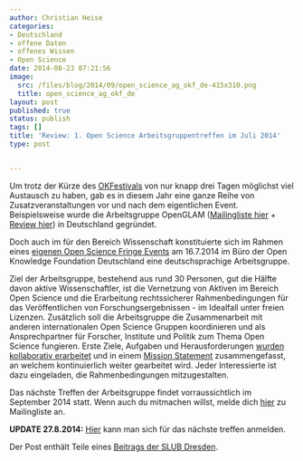 ```yaml
---
author: Christian Heise
categories:
- Deutschland
- offene Daten
- offenes Wissen
- Open Science
date: 2014-08-23 07:21:56
image:
  src: /files/blog/2014/09/open_science_ag_okf_de-415x310.png
  title: open_science_ag_okf_de
layout: post
published: true
status: publish
tags: []
title: 'Review: 1. Open Science Arbeitsgruppentreffen im Juli 2014'
type: post


---
```


Um trotz der Kürze des [OKFestivals](/blog/2014/07/okfestival-2014-berliner-sommerluft-und-offenes-wissen/) von nur knapp drei Tagen möglichst viel Austausch zu haben, gab es in diesem Jahr eine ganze Reihe von Zusatzveranstaltungen vor und nach dem eigentlichen Event. Beispielsweise wurde die Arbeitsgruppe OpenGLAM ([Mailingliste hier](https://lists.okfn.org/mailman/listinfo/openglam-de) \+ [Review hier](/blog/2014/07/openglam-workshop-review/)) in Deutschland gegründet.

Doch auch im für den Bereich Wissenschaft konstituierte sich im Rahmen eines [eigenen Open Science Fringe Events](/blog/2014/07/okfestival-2014-fringe-event-arbeitsgruppe-fuer-die-oeffnung-von-wissenschaft-und-forschung-open-science/) am 16.7.2014 im Büro der Open Knowledge Foundation Deutschland eine deutschsprachige Arbeitsgruppe. 

Ziel der Arbeitsgruppe, bestehend aus rund 30 Personen, gut die Hälfte davon aktive Wissenschaftler, ist die Vernetzung von Aktiven im Bereich Open Science und die Erarbeitung rechtssicherer Rahmenbedingungen für das Veröffentlichen von Forschungsergebnissen - im Idealfall unter freien Lizenzen. Zusätzlich soll die Arbeitsgruppe die Zusammenarbeit mit anderen internationalen Open Science Gruppen koordinieren und als Ansprechpartner für Forscher, Institute und Politik zum Thema Open Science fungieren. Erste Ziele, Aufgaben und Herausforderungen [wurden kollaborativ erarbeitet](https://pad.okfn.org/p/okfestkickoffsession) und in einem [Mission Statement](https://docs.google.com/document/d/1NhwTYJ-0Mn3bOmiadSXYJIbG-CGRxcJyBWtHEqw2ujc/edit) zusammengefasst, an welchem kontinuierlich weiter gearbeitet wird. Jeder Interessierte ist dazu eingeladen, die Rahmenbedingungen mitzugestalten.

Das nächste Treffen der Arbeitsgruppe findet vorraussichtlich im September 2014 statt. Wenn auch du mitmachen willst, melde dich [hier](https://lists.okfn.org/mailman/listinfo/open-science-de) zu Mailingliste an. 

**UPDATE 27.8.2014:** [Hier](https://lists.okfn.org/pipermail/open-science-de/2014-August/000050.html) kann man sich für das nächste treffen anmelden.

Der Post enthält Teile eines [Beitrags der SLUB Dresden](http://blog.slub-dresden.de/beitrag/2014/08/18/mut-zur-offenheit-wissen-teilen-schafft-mehrwert/).
